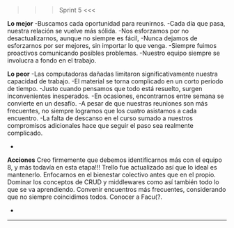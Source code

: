 >>> Sprint 5 <<<

**Lo mejor**
-Buscamos cada oportunidad para reunirnos.
-Cada dí­a que pasa, nuestra relación se vuelve más sólida.
-Nos esforzamos por no desactualizarnos, aunque no siempre es fácil,
-Nunca dejamos de esforzarnos por ser mejores, sin importar lo que venga.
-Siempre fuimos proactivos comunicando posibles problemas.
-Nuestro equipo siempre se involucra a fondo en el trabajo.
 
**Lo peor**
-Las computadoras dañadas limitaron significativamente nuestra capacidad de trabajo.
-El material se torna complicado en un corto periodo de tiempo.
-Justo cuando pensamos que todo está resuelto, surgen inconvenientes inesperados.
-En ocasiones, encontrarnos entre semana se convierte en un desafío.
-A pesar de que nuestras reuniones son más frecuentes, no siempre logramos que los cuatro asistamos a cada encuentro.
-La falta de descanso en el curso sumado a nuestros compromisos adicionales hace que seguir el paso sea realmente complicado.

- 

**Acciones**
Creo firmemente que debemos identificarnos más con el equipo 8, y más todaví­a en esta etapa!!!
Trello fue actualizado así que lo ideal es mantenerlo­.
Enfocarnos en el bienestar colectivo antes que en el propio.
Dominar los conceptos de CRUD y middlewares como así también todo lo que se va aprendiendo.
Convenir encuentros más frecuentes, considerando que no siempre coincidimos todos.
Conocer a Facu(?.

- 

--------------------------------------
